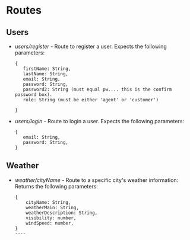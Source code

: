# Routes

## Users
* _users/register_ - Route to register a user. Expects the following parameters:
     ````
    {
        firstName: String,
        lastName: String,
        email: String,
        password: String,
        password2: String (must equal pw.... this is the confirm password box).
        role: String (must be either 'agent' or 'customer')
      
    }

* _users/login_ - Route to login a user. Expects the following parameters:
     ````
    {
        email: String,
        password: String,
    }
  ````

## Weather
* _weather/cityName_ - Route to a specific city's weather information: Returns the following parameters:
    ````
    {
        cityName: String,
        weatherMain: String,
        weatherDescription: String,
        visibility: number,
        windSpeed: number,
    }
    ----